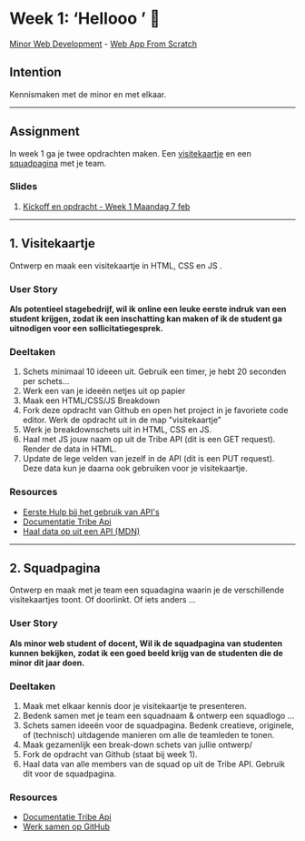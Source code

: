 # Week 1: ‘Hellooo ’ 🤸

[Minor Web Development](https://github.com/cmda-minor-web/) - [Web App From Scratch](https://github.com/cmda-minor-web/web-app-from-scratch-2122)

## Intention

Kennismaken met de minor en met elkaar.

---  

## Assignment

In week 1 ga je twee opdrachten maken. Een [visitekaartje](#1-visitekaartje) en een [squadpagina](#2-squadpagina) met je team.

### Slides

1. [Kickoff en opdracht - Week 1 Maandag 7 feb](https://github.com/cmda-minor-web/web-app-from-scratch-2122/blob/main/course/WAFS-W1-01-Kickoff.pdf)

---

## 1. Visitekaartje

Ontwerp en maak een visitekaartje in HTML, CSS en JS .

### User Story

**Als potentieel stagebedrijf,
wil ik online een leuke eerste indruk van een student krijgen,
zodat ik een inschatting kan maken of ik de student ga uitnodigen voor een sollicitatiegesprek.**

### Deeltaken

1. Schets minimaal 10 ideeen uit. Gebruik een timer, je hebt 20 seconden per schets...
2. Werk een van je ideeën netjes uit op papier
3. Maak een HTML/CSS/JS Breakdown 
4. Fork deze opdracht van Github en open het project in je favoriete code editor. Werk de opdracht uit in de map "visitekaartje"
5. Werk je breakdownschets uit in HTML, CSS en JS.
6. Haal met JS jouw naam op uit de Tribe API (dit is een GET request). Render de data in HTML.
7. Update de lege velden van jezelf in de API (dit is een PUT request). Deze data kun je daarna ook gebruiken voor je visitekaartje.

### Resources

- [Eerste Hulp bij het gebruik van API's](https://cmda-minor-web.github.io/kickoff-2021/eerste-hulp-bij-het-gebruik-van-apis.pdf)
- [Documentatie Tribe Api](https://whois.fdnd.nl/docs)
- [Haal data op uit een API (MDN)](https://developer.mozilla.org/en-US/docs/Learn/JavaScript/Client-side_web_APIs/Fetching_data)

---

## 2. Squadpagina

Ontwerp en maak met je team een squadagina waarin je de verschillende visitekaartjes toont. Of doorlinkt. Of iets anders ...

### User Story

**Als minor web student of docent,
Wil ik de squadpagina van studenten kunnen bekijken,
zodat ik een goed beeld krijg van de studenten die de minor dit jaar doen.**

### Deeltaken

1. Maak met elkaar kennis door je visitekaartje te presenteren.
2. Bedenk samen met je team een squadnaam & ontwerp een squadlogo …
3. Schets samen ideeën voor de squadpagina. Bedenk creatieve, originele, of (technisch) uitdagende manieren om alle de teamleden te tonen.
4. Maak gezamenlijk een break-down schets van jullie ontwerp/
5. Fork de opdracht van Github (staat bij week 1).
6. Haal data van alle members van de squad op uit de Tribe API. Gebruik dit voor de squadpagina.

### Resources
- [Documentatie Tribe Api](https://whois.fdnd.nl/docs)
- [Werk samen op GitHub](https://github.com/udit-001/Collaboration-For-Beginners)

